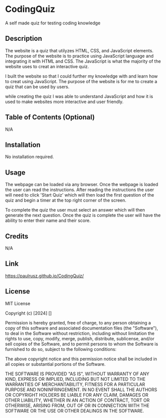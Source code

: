 # CodingQuiz
A self made quiz for testing coding knowledge

## Description

The website is a quiz that utilyzes HTML, CSS, and JavaScript elements.  The purpose of the website is to practice using JavaScript language and integrating it with HTML and CSS.  The JavaScript is what the majority of the website uses to creat an interactive quiz.

I built the website so that I could further my knowledge with and learn how to creat using JavaScript.  The purpose of the website is for me to create a quiz that can be used by users.

while creating the quiz I was able to understand JavaScript and how it is used to make websites more interactive and user friendly.


## Table of Contents (Optional)

N/A

## Installation

No installation required.

## Usage

The webpage can be loaded via any browser.
Once the webpage is loaded the user can read the instructions.  After reading the instructions the user will need to click 'Start Quiz' which will then load the first question of the quiz and begin a timer at the top right corner of the screen.

To complete the quiz the user must select an answer which will then generate the next question.  Once the quiz is complete the user will have the ability to enter their name and their score.

## Credits

N/A

## Link
https://paulrusz.github.io/CodingQuiz/

## License

MIT License

Copyright (c) [2024] []

Permission is hereby granted, free of charge, to any person obtaining a copy of this software and associated documentation files (the "Software"), to deal in the Software without restriction, including without limitation the rights to use, copy, modify, merge, publish, distribute, sublicense, and/or sell copies of the Software, and to permit persons to whom the Software is furnished to do so, subject to the following conditions:

The above copyright notice and this permission notice shall be included in all copies or substantial portions of the Software.

THE SOFTWARE IS PROVIDED "AS IS", WITHOUT WARRANTY OF ANY KIND, EXPRESS OR IMPLIED, INCLUDING BUT NOT LIMITED TO THE WARRANTIES OF MERCHANTABILITY, FITNESS FOR A PARTICULAR PURPOSE AND NONINFRINGEMENT. IN NO EVENT SHALL THE AUTHORS OR COPYRIGHT HOLDERS BE LIABLE FOR ANY CLAIM, DAMAGES OR OTHER LIABILITY, WHETHER IN AN ACTION OF CONTRACT, TORT OR OTHERWISE, ARISING FROM, OUT OF OR IN CONNECTION WITH THE SOFTWARE OR THE USE OR OTHER DEALINGS IN THE SOFTWARE.